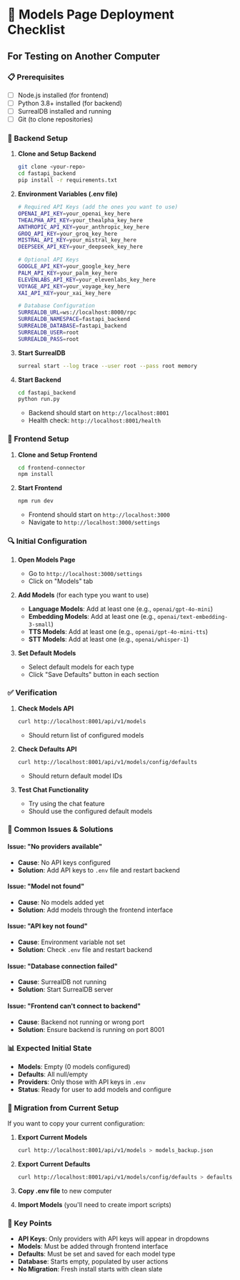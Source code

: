 # 🚀 Models Page Deployment Checklist

## For Testing on Another Computer

### 📋 Prerequisites
- [ ] Node.js installed (for frontend)
- [ ] Python 3.8+ installed (for backend)
- [ ] SurrealDB installed and running
- [ ] Git (to clone repositories)

### 🔧 Backend Setup
1. **Clone and Setup Backend**
   ```bash
   git clone <your-repo>
   cd fastapi_backend
   pip install -r requirements.txt
   ```

2. **Environment Variables (.env file)**
   ```bash
   # Required API Keys (add the ones you want to use)
   OPENAI_API_KEY=your_openai_key_here
   THEALPHA_API_KEY=your_thealpha_key_here
   ANTHROPIC_API_KEY=your_anthropic_key_here
   GROQ_API_KEY=your_groq_key_here
   MISTRAL_API_KEY=your_mistral_key_here
   DEEPSEEK_API_KEY=your_deepseek_key_here
   
   # Optional API Keys
   GOOGLE_API_KEY=your_google_key_here
   PALM_API_KEY=your_palm_key_here
   ELEVENLABS_API_KEY=your_elevenlabs_key_here
   VOYAGE_API_KEY=your_voyage_key_here
   XAI_API_KEY=your_xai_key_here
   
   # Database Configuration
   SURREALDB_URL=ws://localhost:8000/rpc
   SURREALDB_NAMESPACE=fastapi_backend
   SURREALDB_DATABASE=fastapi_backend
   SURREALDB_USER=root
   SURREALDB_PASS=root
   ```

3. **Start SurrealDB**
   ```bash
   surreal start --log trace --user root --pass root memory
   ```

4. **Start Backend**
   ```bash
   cd fastapi_backend
   python run.py
   ```
   - Backend should start on `http://localhost:8001`
   - Health check: `http://localhost:8001/health`

### 🎨 Frontend Setup
1. **Clone and Setup Frontend**
   ```bash
   cd frontend-connector
   npm install
   ```

2. **Start Frontend**
   ```bash
   npm run dev
   ```
   - Frontend should start on `http://localhost:3000`
   - Navigate to `http://localhost:3000/settings`

### 🔍 Initial Configuration
1. **Open Models Page**
   - Go to `http://localhost:3000/settings`
   - Click on "Models" tab

2. **Add Models** (for each type you want to use)
   - **Language Models**: Add at least one (e.g., `openai/gpt-4o-mini`)
   - **Embedding Models**: Add at least one (e.g., `openai/text-embedding-3-small`)
   - **TTS Models**: Add at least one (e.g., `openai/gpt-4o-mini-tts`)
   - **STT Models**: Add at least one (e.g., `openai/whisper-1`)

3. **Set Default Models**
   - Select default models for each type
   - Click "Save Defaults" button in each section

### ✅ Verification
1. **Check Models API**
   ```bash
   curl http://localhost:8001/api/v1/models
   ```
   - Should return list of configured models

2. **Check Defaults API**
   ```bash
   curl http://localhost:8001/api/v1/models/config/defaults
   ```
   - Should return default model IDs

3. **Test Chat Functionality**
   - Try using the chat feature
   - Should use the configured default models

### 🚨 Common Issues & Solutions

#### Issue: "No providers available"
- **Cause**: No API keys configured
- **Solution**: Add API keys to `.env` file and restart backend

#### Issue: "Model not found"
- **Cause**: No models added yet
- **Solution**: Add models through the frontend interface

#### Issue: "API key not found"
- **Cause**: Environment variable not set
- **Solution**: Check `.env` file and restart backend

#### Issue: "Database connection failed"
- **Cause**: SurrealDB not running
- **Solution**: Start SurrealDB server

#### Issue: "Frontend can't connect to backend"
- **Cause**: Backend not running or wrong port
- **Solution**: Ensure backend is running on port 8001

### 📊 Expected Initial State
- **Models**: Empty (0 models configured)
- **Defaults**: All null/empty
- **Providers**: Only those with API keys in `.env`
- **Status**: Ready for user to add models and configure

### 🔄 Migration from Current Setup
If you want to copy your current configuration:

1. **Export Current Models**
   ```bash
   curl http://localhost:8001/api/v1/models > models_backup.json
   ```

2. **Export Current Defaults**
   ```bash
   curl http://localhost:8001/api/v1/models/config/defaults > defaults_backup.json
   ```

3. **Copy .env file** to new computer

4. **Import Models** (you'll need to create import scripts)

### 🎯 Key Points
- **API Keys**: Only providers with API keys will appear in dropdowns
- **Models**: Must be added through frontend interface
- **Defaults**: Must be set and saved for each model type
- **Database**: Starts empty, populated by user actions
- **No Migration**: Fresh install starts with clean slate



